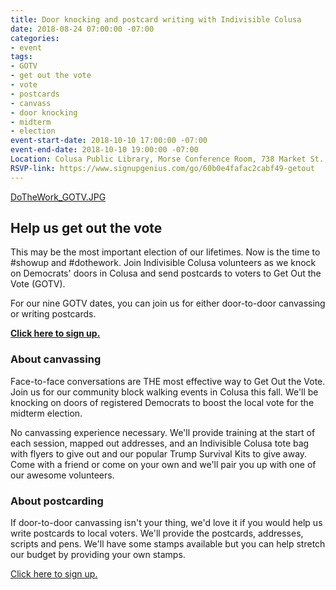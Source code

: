 ```yaml
---
title: Door knocking and postcard writing with Indivisible Colusa
date: 2018-08-24 07:00:00 -07:00
categories:
- event
tags:
- GOTV
- get out the vote
- vote
- postcards
- canvass
- door knocking
- midterm
- election
event-start-date: 2018-10-10 17:00:00 -07:00
event-end-date: 2018-10-10 19:00:00 -07:00
Location: Colusa Public Library, Morse Conference Room, 738 Market St., Colusa, CA
RSVP-link: https://www.signupgenius.com/go/60b0e4fafac2cabf49-getout
---
```


[DoTheWork_GOTV.JPG](/uploads/DoTheWork_GOTV.JPG)
## Help us get out the vote
This may be the most important election of our lifetimes. Now is the time to #showup and #dothework. Join Indivisible Colusa volunteers as we knock on Democrats' doors in Colusa and send postcards to voters to Get Out the Vote (GOTV).

For our nine GOTV dates, you can join us for either door-to-door canvassing or writing postcards.

**[Click here to sign up.](https://www.signupgenius.com/go/60b0e4fafac2cabf49-getout)**

### About canvassing

Face-to-face conversations are THE most effective way to Get Out the Vote. Join us for our community block walking events in Colusa this fall. We'll be knocking on doors of registered Democrats to boost the local vote for the midterm election.

No canvassing experience necessary. We'll provide training at the start of each session, mapped out addresses, and an Indivisible Colusa tote bag with flyers to give out and our popular Trump Survival Kits to give away. Come with a friend or come on your own and we'll pair you up with one of our awesome volunteers.

### About postcarding

If door-to-door canvassing isn't your thing, we'd love it if you would help us write postcards to local voters. We'll provide the postcards, addresses, scripts and pens. We'll have some stamps available but you can help stretch our budget by providing your own stamps.

[Click here to sign up.](https://www.signupgenius.com/go/60b0e4fafac2cabf49-getout)